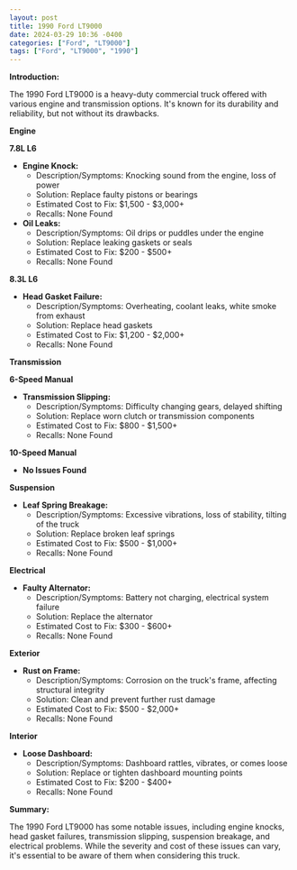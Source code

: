```yaml
---
layout: post
title: 1990 Ford LT9000
date: 2024-03-29 10:36 -0400
categories: ["Ford", "LT9000"]
tags: ["Ford", "LT9000", "1990"]
---
```

**Introduction:**

The 1990 Ford LT9000 is a heavy-duty commercial truck offered with various engine and transmission options. It's known for its durability and reliability, but not without its drawbacks.

**Engine**

**7.8L L6**

* **Engine Knock:**
    * Description/Symptoms: Knocking sound from the engine, loss of power
    * Solution: Replace faulty pistons or bearings
    * Estimated Cost to Fix: $1,500 - $3,000+
    * Recalls: None Found
* **Oil Leaks:**
    * Description/Symptoms: Oil drips or puddles under the engine
    * Solution: Replace leaking gaskets or seals
    * Estimated Cost to Fix: $200 - $500+
    * Recalls: None Found

**8.3L L6**

* **Head Gasket Failure:**
    * Description/Symptoms: Overheating, coolant leaks, white smoke from exhaust
    * Solution: Replace head gaskets
    * Estimated Cost to Fix: $1,200 - $2,000+
    * Recalls: None Found

**Transmission**

**6-Speed Manual**

* **Transmission Slipping:**
    * Description/Symptoms: Difficulty changing gears, delayed shifting
    * Solution: Replace worn clutch or transmission components
    * Estimated Cost to Fix: $800 - $1,500+
    * Recalls: None Found

**10-Speed Manual**

* **No Issues Found**

**Suspension**

* **Leaf Spring Breakage:**
    * Description/Symptoms: Excessive vibrations, loss of stability, tilting of the truck
    * Solution: Replace broken leaf springs
    * Estimated Cost to Fix: $500 - $1,000+
    * Recalls: None Found

**Electrical**

* **Faulty Alternator:**
    * Description/Symptoms: Battery not charging, electrical system failure
    * Solution: Replace the alternator
    * Estimated Cost to Fix: $300 - $600+
    * Recalls: None Found

**Exterior**

* **Rust on Frame:**
    * Description/Symptoms: Corrosion on the truck's frame, affecting structural integrity
    * Solution: Clean and prevent further rust damage
    * Estimated Cost to Fix: $500 - $2,000+
    * Recalls: None Found

**Interior**

* **Loose Dashboard:**
    * Description/Symptoms: Dashboard rattles, vibrates, or comes loose
    * Solution: Replace or tighten dashboard mounting points
    * Estimated Cost to Fix: $200 - $400+
    * Recalls: None Found

**Summary:**

The 1990 Ford LT9000 has some notable issues, including engine knocks, head gasket failures, transmission slipping, suspension breakage, and electrical problems. While the severity and cost of these issues can vary, it's essential to be aware of them when considering this truck.
